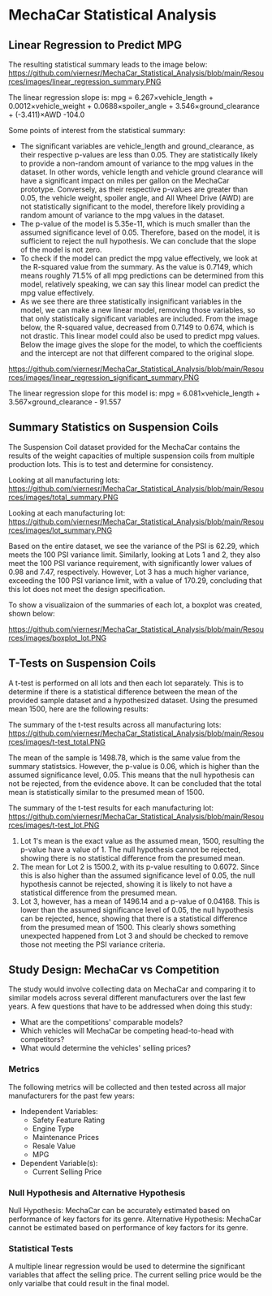 # MechaCar Statistical Analysis

## Linear Regression to Predict MPG

The resulting statistical summary leads to the image below:
https://github.com/viernesr/MechaCar_Statistical_Analysis/blob/main/Resources/images/linear_regression_summary.PNG

The linear regression slope is: mpg = 6.267×vehicle_length + 0.0012×vehicle_weight + 0.0688×spoiler_angle + 3.546×ground_clearance + (-3.411)×AWD -104.0

Some points of interest from the statistical summary:
* The significant variables are vehicle_length and ground_clearance, as their respective p-values are less than 0.05. They are statistically likely to provide a non-random amount of variance to the mpg values in the dataset. In other words, vehicle length and vehicle ground clearance will have a significant impact on miles per gallon on the MechaCar prototype. Conversely, as their respective p-values are greater than 0.05, the vehicle weight, spoiler angle, and All Wheel Drive (AWD) are not statistically significant to the model, therefore likely providing a random amount of variance to the mpg values in the dataset.
* The p-value of the model is 5.35e-11, which is much smaller than the assumed significance level of 0.05. Therefore, based on the model, it is sufficient to reject the null hypothesis. We can conclude that the slope of the model is not zero.
* To check if the model can predict the mpg value effectively, we look at the R-squared value from the summary. As the value is 0.7149, which means roughly 71.5% of all mpg predictions can be determined from this model, relatively speaking, we can say this linear model can predict the mpg value effectively.
* As we see there are three statistically insignificant variables in the model, we can make a new linear model, removing those variables, so that only statistically significant variables are included. From the image below, the R-squared value, decreased from 0.7149 to 0.674, which is not drastic. This linear model could also be used to predict mpg values. Below the image gives the slope for the model, to which the coefficients and the intercept are not that different compared to the original slope.

https://github.com/viernesr/MechaCar_Statistical_Analysis/blob/main/Resources/images/linear_regression_significant_summary.PNG

The linear regression slope for this model is: mpg = 6.081×vehicle_length + 3.567×ground_clearance - 91.557

## Summary Statistics on Suspension Coils

The Suspension Coil dataset provided for the MechaCar contains the results of the weight capacities of multiple suspension coils from multiple production lots. This is to test and determine for consistency.

Looking at all manufacturing lots:
https://github.com/viernesr/MechaCar_Statistical_Analysis/blob/main/Resources/images/total_summary.PNG

Looking at each manufacturing lot:
https://github.com/viernesr/MechaCar_Statistical_Analysis/blob/main/Resources/images/lot_summary.PNG

Based on the entire dataset, we see the variance of the PSI is 62.29, which meets the 100 PSI variance limit. Similarly, looking at Lots 1 and 2, they also meet the 100 PSI variance requirement, with significantly lower values of 0.98 and 7.47, respectively. However, Lot 3 has a much higher variance, exceeding the 100 PSI variance limit, with a value of 170.29, concluding that this lot does not meet the design specification.

To show a visualizaion of the summaries of each lot, a boxplot was created, shown below:

https://github.com/viernesr/MechaCar_Statistical_Analysis/blob/main/Resources/images/boxplot_lot.PNG

## T-Tests on Suspension Coils

A t-test is performed on all lots and then each lot separately. This is to determine if there is a statistical difference between the mean of the provided sample dataset and a hypothesized dataset. Using the presumed mean 1500, here are the following results:

The summary of the t-test results across all manufacturing lots:
https://github.com/viernesr/MechaCar_Statistical_Analysis/blob/main/Resources/images/t-test_total.PNG

The mean of the sample is 1498.78, which is the same value from the summary statistsics. However, the p-value is 0.06, which is higher than the assumed significance level, 0.05. This means that the null hypothesis can not be rejected, from the evidence above. It can be concluded that the total mean is statistically similar to the presumed mean of 1500.

The summary of the t-test results for each manufacturing lot:
https://github.com/viernesr/MechaCar_Statistical_Analysis/blob/main/Resources/images/t-test_lot.PNG

1. Lot 1's mean is the exact value as the assumed mean, 1500, resulting the p-value have a value of 1. The null hypothesis cannot be rejected, showing there is no statistical difference from the presumed mean.
2. The mean for Lot 2 is 1500.2, with its p-value resulting to 0.6072. Since this is also higher than the assumed significance level of 0.05, the null hypothesis cannot be rejected, showing it is likely to not have a statistical difference from the presumed mean.
3. Lot 3, however, has a mean of 1496.14 and a p-value of 0.04168. This is lower than the assumed significance level of 0.05, the null hypothesis can be rejected, hence, showing that there is a statistical difference from the presumed mean of 1500. This clearly shows something unexpected happened from Lot 3 and should be checked to remove those not meeting the PSI variance criteria.

## Study Design: MechaCar vs Competition

The study would involve collecting data on MechaCar and comparing it to similar models across several different manufacturers over the last few years. A few questions that have to be addressed when doing this study:

* What are the competitions' comparable models?
* Which vehicles will MechaCar be competing head-to-head with competitors?
* What would determine the vehicles' selling prices?

### Metrics

The following metrics will be collected and then tested across all major manufacturers for the past few years:

* Independent Variables:
  * Safety Feature Rating
  * Engine Type
  * Maintenance Prices
  * Resale Value
  * MPG
* Dependent Variable(s):
  * Current Selling Price

### Null Hypothesis and Alternative Hypothesis

Null Hypothesis: MechaCar can be accurately estimated based on performance of key factors for its genre.
Alternative Hypothesis: MechaCar cannot be estimated based on performance of key factors for its genre.

### Statistical Tests

A multiple linear regression would be used to determine the significant variables that affect the selling price. The current selling price would be the only varialbe that could result in the final model.
